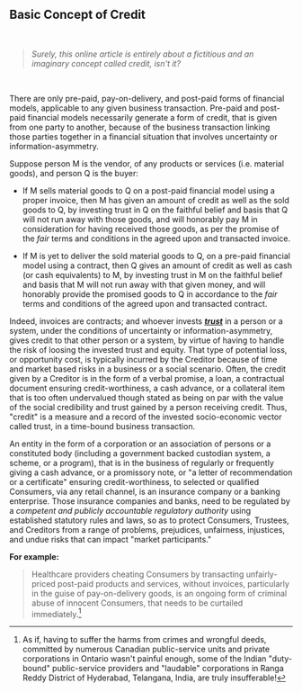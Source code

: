 ## Basic Concept of Credit 

<br>  

>*Surely, this online article is entirely about a fictitious and an imaginary concept called credit, isn't it?*  

<br>  

There are only pre-paid, pay-on-delivery, and post-paid forms of financial models, applicable to any given business transaction. Pre-paid and post-paid financial models necessarily generate a form of credit, that is given from one party to another, because of the business transaction linking those parties together in a financial situation that involves uncertainty or information-asymmetry. 

Suppose person M is the vendor, of any products or services (i.e. material goods), and person Q is the buyer:

- If M sells material goods to Q on a post-paid financial model using a proper invoice, then M has given an amount of credit as well as the sold goods to Q, by investing trust in Q on the faithful belief and basis that Q will not run away with those goods, and will honorably pay M in consideration for having received those goods, as per the promise of the *fair* terms and conditions in the agreed upon and transacted invoice. 

- If M is yet to deliver the sold material goods to Q, on a pre-paid financial model using a contract, then Q gives an amount of credit as well as cash (or cash equivalents) to M, by investing trust in M on the faithful belief and basis that M will not run away with that given money, and will honorably provide the promised goods to Q in accordance to the *fair* terms and conditions of the agreed upon and transacted contract. 

Indeed, invoices are contracts; and whoever invests ***[trust](https://github.com/callthis/status-quo/blob/main/docs/01-02-03.md#123-trust-and-reliance)*** in a person or a system, under the conditions of uncertainty or information-asymmetry, gives credit to that other person or a system, by virtue of having to handle the risk of loosing the invested trust and equity. That type of potential loss, or opportunity cost, is typically incurred by the Creditor because of time and market based risks in a business or a social scenario. Often, the credit given by a Creditor is in the form of a verbal promise, a loan, a contractual document ensuring credit-worthiness, a cash advance, or a collateral item that is too often undervalued though stated as being on par with the value of the social credibility and trust gained by a person receiving credit. Thus, "credit" is a measure and a record of the invested socio-economic vector called trust, in a time-bound business transaction.  

An entity in the form of a corporation or an association of persons or a constituted body (including a government backed custodian system, a scheme, or a program), that is in the business of regularly or frequently giving a cash advance, or a promissory note, or "a letter of recommendation or a certificate" ensuring credit-worthiness, to selected or qualified Consumers, via any retail channel, is an insurance company or a banking enterprise. Those insurance companies and banks, need to be regulated by a *competent and publicly accountable regulatory authority* using established statutory rules and laws, so as to protect Consumers, Trustees, and Creditors from a range of problems, prejudices, unfairness, injustices, and undue risks that can impact "market participants."  

**For example:**  

>Healthcare providers cheating Consumers by transacting unfairly-priced post-paid products and services, without invoices, particularly in the guise of pay-on-delivery goods, is an ongoing form of criminal abuse of innocent Consumers, that needs to be curtailed immediately.[^1] 

[^1]: As if, having to suffer the harms from crimes and wrongful deeds, committed by numerous Canadian public-service units and private corporations in Ontario wasn't painful enough, some of the Indian "duty-bound" public-service providers and "laudable" corporations in Ranga Reddy District of Hyderabad, Telangana, India, are truly insufferable! 